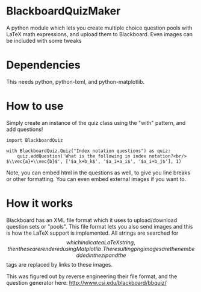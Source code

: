 # BlackboardQuizMaker
A python module which lets you create multiple choice question pools with LaTeX math expressions, and upload them to Blackboard. Even images can be included with some tweaks

# Dependencies
This needs python, python-lxml, and python-matplotlib.

# How to use
Simply create an instance of the quiz class using the "with" pattern, and add questions!
```
import BlackboardQuiz

with BlackboardQuiz.Quiz("Index notation questions") as quiz:
    quiz.addQuestion('What is the following in index notation?<br/> $\\vec{a}+\\vec{b}$', ['$a_k+b_k$', '$a_i+a_i$', '$a_i+b_j$'], 1)
```
Note, you can embed html in the questions as well, to give you line breaks or other formatting. You can even embed external images if you want to.
# How it works
Blackboard has an XML file format which it uses to upload/download question sets or "pools". This file format lets you also send images and this is how the LaTeX support is implemented. All strings are searched for $$ which indicate a LaTeX string, then these are rendered using Matplotlib. The resulting png images are then embedded in the zip and the $$ tags are replaced by links to these images.

This was figured out by reverse engineering their file format, and the question generator here: http://www.csi.edu/blackboard/bbquiz/
